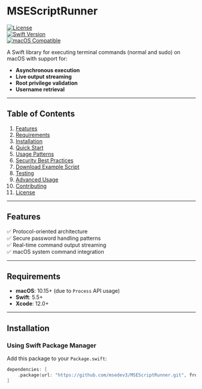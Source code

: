 # MSEScriptRunner

[![License](https://img.shields.io/badge/license-MIT-green)](LICENSE)  
[![Swift Version](https://img.shields.io/badge/Swift-5.5+-orange)](https://swift.org)  
[![macOS Compatible](https://img.shields.io/badge/macOS-12+-blue)](https://www.apple.com/macos)

A Swift library for executing terminal commands (normal and sudo) on macOS with support for:
- **Asynchronous execution**
- **Live output streaming**
- **Root privilege validation**
- **Username retrieval**

---

## Table of Contents
1. [Features](#features)
2. [Requirements](#requirements)
3. [Installation](#installation)
4. [Quick Start](#quick-start)
5. [Usage Patterns](#usage-patterns)
6. [Security Best Practices](#security-best-practices)
7. [Download Example Script](#download-example-script)
8. [Testing](#testing)
9. [Advanced Usage](#advanced-usage)
10. [Contributing](#contributing)
11. [License](#license)

---

## Features
✅ Protocol-oriented architecture  
✅ Secure password handling patterns  
✅ Real-time command output streaming  
✅ macOS system command integration  

---

## Requirements
- **macOS**: 10.15+ (due to `Process` API usage)
- **Swift**: 5.5+
- **Xcode**: 12.0+

---

## Installation

### Using Swift Package Manager
Add this package to your `Package.swift`:
```swift
dependencies: [
    .package(url: "https://github.com/msedev3/MSEScriptRunner.git", from: "1.0.0")
]
